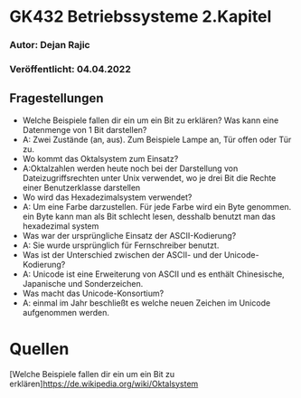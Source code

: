 # GK432 Betriebssysteme 2.Kapitel

### Autor: Dejan Rajic

### Veröffentlicht: 04.04.2022



## Fragestellungen

-  Welche Beispiele fallen dir ein um ein Bit zu erklären? Was kann eine Datenmenge von 1 Bit darstellen?
  - A: Zwei Zustände (an, aus). Zum Beispiele Lampe an, Tür offen oder Tür zu.
-  Wo kommt das Oktalsystem zum Einsatz?
  - A:Oktalzahlen werden heute noch  bei der Darstellung von Dateizugriffsrechten unter Unix verwendet, wo je drei Bit die Rechte einer Benutzerklasse darstellen
-  Wo wird das Hexadezimalsystem verwendet? 
  - A: Um eine Farbe darzustellen. Für jede Farbe wird ein Byte genommen. ein Byte kann man als Bit schlecht lesen, desshalb benutzt man das hexadezimal system
-  Was war der ursprüngliche Einsatz der ASCII-Kodierung? 
  - A: Sie wurde ursprünglich für Fernschreiber benutzt.
-  Was ist der Unterschied zwischen der ASCII- und der Unicode-Kodierung?
  - A: Unicode ist eine Erweiterung von ASCII und es enthält Chinesische, Japanische und Sonderzeichen.
-  Was macht das Unicode-Konsortium? 
  - A: einmal im Jahr beschließt es welche neuen Zeichen im Unicode aufgenommen werden.

# Quellen

[Welche Beispiele fallen dir ein um ein Bit zu erklären]https://de.wikipedia.org/wiki/Oktalsystem